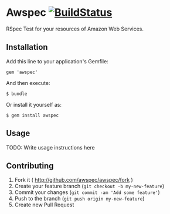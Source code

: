 # Awspec [![BuildStatus](https://travis-ci.org/FumblePerson/awspec.svg?branch=master)](travis-ci.org/FumblePerson/awspec)

RSpec Test for your resources of Amazon Web Services.

## Installation

Add this line to your application's Gemfile:

    gem 'awspec'

And then execute:

    $ bundle

Or install it yourself as:

    $ gem install awspec

## Usage

TODO: Write usage instructions here

## Contributing

1. Fork it ( http://github.com/awspec/awspec/fork )
2. Create your feature branch (`git checkout -b my-new-feature`)
3. Commit your changes (`git commit -am 'Add some feature'`)
4. Push to the branch (`git push origin my-new-feature`)
5. Create new Pull Request
